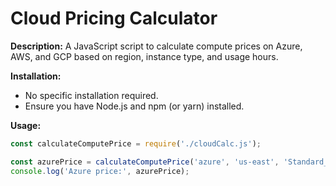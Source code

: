 # Cloud Pricing Calculator

**Description:**
A JavaScript script to calculate compute prices on Azure, AWS, and GCP based on region, instance type, and usage hours.

**Installation:**
* No specific installation required.
* Ensure you have Node.js and npm (or yarn) installed.

**Usage:**
```javascript
const calculateComputePrice = require('./cloudCalc.js');

const azurePrice = calculateComputePrice('azure', 'us-east', 'Standard_D2s_v3', 720);
console.log('Azure price:', azurePrice);
